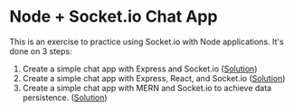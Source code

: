 # Node + Socket.io Chat App

This is an exercise to practice using Socket.io with Node applications. It's done on 3 steps:

1. Create a simple chat app with Express and Socket.io ([Solution](https://git.generalassemb.ly/ga-wdi-exercises/websockets-chat-example/tree/express-solution))
2. Create a simple chat app with Express, React, and Socket.io ([Solution](https://git.generalassemb.ly/ga-wdi-exercises/websockets-chat-example/tree/react-solution))
3. Create a simple chat app with MERN and Socket.io to achieve data persistence. ([Solution](https://git.generalassemb.ly/ga-wdi-exercises/websockets-chat-example/tree/mern-solution))
